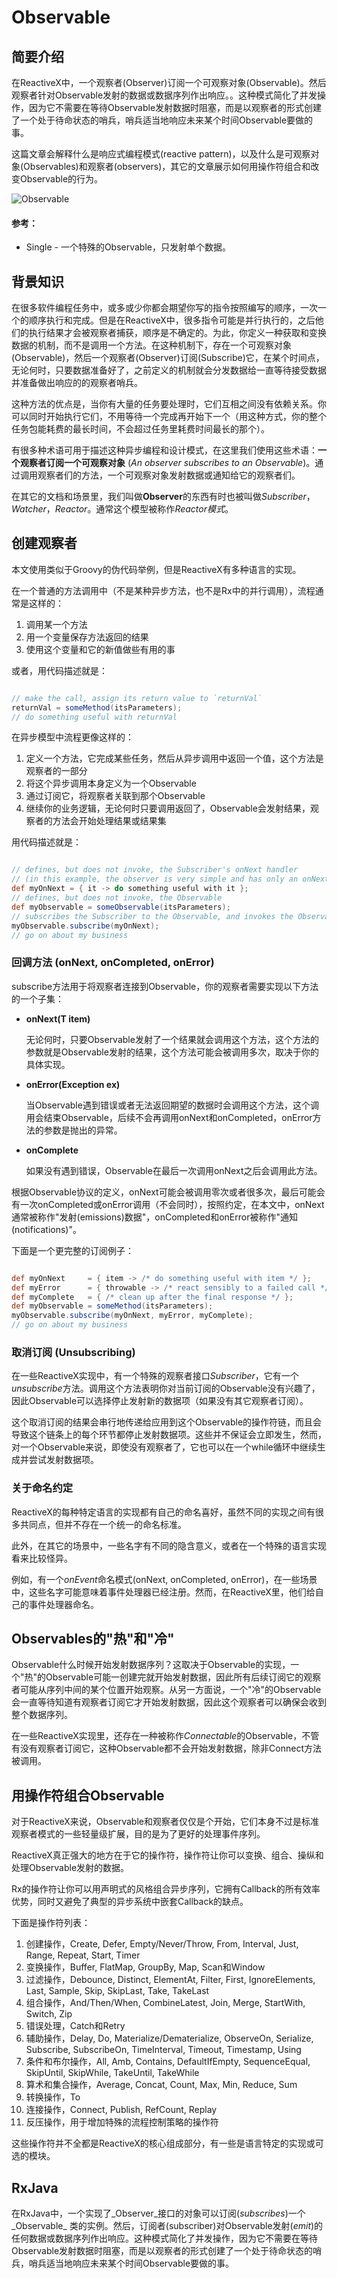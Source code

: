 Observable
======

## 简要介绍

在ReactiveX中，一个观察者(Observer)订阅一个可观察对象(Observable)。然后观察者针对Observable发射的数据或数据序列作出响应。。这种模式简化了并发操作，因为它不需要在等待Observable发射数据时阻塞，而是以观察者的形式创建了一个处于待命状态的哨兵，哨兵适当地响应未来某个时间Observable要做的事。

这篇文章会解释什么是响应式编程模式(reactive pattern)，以及什么是可观察对象(Observables)和观察者(observers)，其它的文章展示如何用操作符组合和改变Observable的行为。

![Observable](images/legend.png)

#### 参考：

* Single - 一个特殊的Observable，只发射单个数据。


## 背景知识

在很多软件编程任务中，或多或少你都会期望你写的指令按照编写的顺序，一次一个的顺序执行和完成。但是在ReactiveX中，很多指令可能是并行执行的，之后他们的执行结果才会被观察者捕获，顺序是不确定的。为此，你定义一种获取和变换数据的机制，而不是调用一个方法。在这种机制下，存在一个可观察对象(Observable)，然后一个观察者(Observer)订阅(Subscribe)它，在某个时间点，无论何时，只要数据准备好了，之前定义的机制就会分发数据给一直等待接受数据并准备做出响应的的观察者哨兵。

这种方法的优点是，当你有大量的任务要处理时，它们互相之间没有依赖关系。你可以同时开始执行它们，不用等待一个完成再开始下一个（用这种方式，你的整个任务包能耗费的最长时间，不会超过任务里耗费时间最长的那个）。

有很多种术语可用于描述这种异步编程和设计模式，在这里我们使用这些术语：**一个观察者订阅一个可观察对象** (*An observer subscribes to an Observable*)。通过调用观察者们的方法，一个可观察对象发射数据或通知给它的观察者们。

在其它的文档和场景里，我们叫做**Observer**的东西有时也被叫做*Subscriber*，*Watcher*，*Reactor*。通常这个模型被称作*Reactor模式*。


## 创建观察者

本文使用类似于Groovy的伪代码举例，但是ReactiveX有多种语言的实现。

在一个普通的方法调用中（不是某种异步方法，也不是Rx中的并行调用），流程通常是这样的：

1. 调用某一个方法
2. 用一个变量保存方法返回的结果
3. 使用这个变量和它的新值做些有用的事

或者，用代码描述就是：

```groovy

// make the call, assign its return value to `returnVal`
returnVal = someMethod(itsParameters);
// do something useful with returnVal

```

在异步模型中流程更像这样的：

1. 定义一个方法，它完成某些任务，然后从异步调用中返回一个值，这个方法是观察者的一部分
2. 将这个异步调用本身定义为一个Observable
3. 通过订阅它，将观察者关联到那个Observable
4. 继续你的业务逻辑，无论何时只要调用返回了，Observable会发射结果，观察者的方法会开始处理结果或结果集

用代码描述就是：

```groovy

// defines, but does not invoke, the Subscriber's onNext handler
// (in this example, the observer is very simple and has only an onNext handler)
def myOnNext = { it -> do something useful with it };
// defines, but does not invoke, the Observable
def myObservable = someObservable(itsParameters);
// subscribes the Subscriber to the Observable, and invokes the Observable
myObservable.subscribe(myOnNext);
// go on about my business

```


### 回调方法 (onNext, onCompleted, onError)

subscribe方法用于将观察者连接到Observable，你的观察者需要实现以下方法的一个子集：

* **onNext(T item)**

	无论何时，只要Observable发射了一个结果就会调用这个方法，这个方法的参数就是Observable发射的结果，这个方法可能会被调用多次，取决于你的具体实现。

* **onError(Exception ex)**

	当Observable遇到错误或者无法返回期望的数据时会调用这个方法，这个调用会结束Observable，后续不会再调用onNext和onCompleted，onError方法的参数是抛出的异常。

* **onComplete**

	如果没有遇到错误，Observable在最后一次调用onNext之后会调用此方法。

根据Observable协议的定义，onNext可能会被调用零次或者很多次，最后可能会有一次onCompleted或onError调用（不会同时），按照约定，在本文中，onNext通常被称作"发射(emissions)数据"，onCompleted和onError被称作"通知(notifications)"。

下面是一个更完整的订阅例子：

```groovy

def myOnNext     = { item -> /* do something useful with item */ };
def myError      = { throwable -> /* react sensibly to a failed call */ };
def myComplete   = { /* clean up after the final response */ };
def myObservable = someMethod(itsParameters);
myObservable.subscribe(myOnNext, myError, myComplete);
// go on about my business

```

### 取消订阅 (Unsubscribing)

在一些ReactiveX实现中，有一个特殊的观察者接口*Subscriber*，它有一个*unsubscribe*方法。调用这个方法表明你对当前订阅的Observable没有兴趣了，因此Observable可以选择停止发射新的数据项（如果没有其它观察者订阅）。

这个取消订阅的结果会串行地传递给应用到这个Observable的操作符链，而且会导致这个链条上的每个环节都停止发射数据项。这些并不保证会立即发生，然而，对一个Observable来说，即使没有观察者了，它也可以在一个while循环中继续生成并尝试发射数据项。

### 关于命名约定

ReactiveX的每种特定语言的实现都有自己的命名喜好，虽然不同的实现之间有很多共同点，但并不存在一个统一的命名标准。

此外，在其它的场景中，一些名字有不同的隐含意义，或者在一个特殊的语言实现看来比较怪异。

例如，有一个*onEvent*命名模式(onNext, onCompleted, onError)，在一些场景中，这些名字可能意味着事件处理器已经注册。然而，在ReactiveX里，他们给自己的事件处理器命名。


## Observables的"热"和"冷"

Observable什么时候开始发射数据序列？这取决于Observable的实现，一个"热"的Observable可能一创建完就开始发射数据，因此所有后续订阅它的观察者可能从序列中间的某个位置开始观察。从另一方面说，一个"冷"的Observable会一直等待知道有观察者订阅它才开始发射数据，因此这个观察者可以确保会收到整个数据序列。

在一些ReactiveX实现里，还存在一种被称作*Connectable*的Observable，不管有没有观察者订阅它，这种Observable都不会开始发射数据，除非Connect方法被调用。

## 用操作符组合Observable

对于ReactiveX来说，Observable和观察者仅仅是个开始，它们本身不过是标准观察者模式的一些轻量级扩展，目的是为了更好的处理事件序列。

ReactiveX真正强大的地方在于它的操作符，操作符让你可以变换、组合、操纵和处理Observable发射的数据。

Rx的操作符让你可以用声明式的风格组合异步序列，它拥有Callback的所有效率优势，同时又避免了典型的异步系统中嵌套Callback的缺点。

下面是操作符列表：

1. 创建操作，Create, Defer, Empty/Never/Throw, From, Interval, Just, Range, Repeat, Start, Timer
2. 变换操作，Buffer, FlatMap, GroupBy, Map, Scan和Window
3. 过滤操作，Debounce, Distinct, ElementAt, Filter, First, IgnoreElements, Last, Sample, Skip, SkipLast, Take, TakeLast
4. 组合操作，And/Then/When, CombineLatest, Join, Merge, StartWith, Switch, Zip
5. 错误处理，Catch和Retry
6. 辅助操作，Delay, Do, Materialize/Dematerialize, ObserveOn, Serialize, Subscribe, SubscribeOn, TimeInterval, Timeout, Timestamp, Using
7. 条件和布尔操作，All, Amb, Contains, DefaultIfEmpty, SequenceEqual, SkipUntil, SkipWhile, TakeUntil, TakeWhile
8. 算术和集合操作，Average, Concat, Count, Max, Min, Reduce, Sum
9. 转换操作，To
10. 连接操作，Connect, Publish, RefCount, Replay
11. 反压操作，用于增加特殊的流程控制策略的操作符

这些操作符并不全都是ReactiveX的核心组成部分，有一些是语言特定的实现或可选的模块。

## RxJava

在RxJava中，一个实现了_Observer_接口的对象可以订阅(_subscribes_)一个_Observable_ 类的实例。然后，订阅者(subscriber)对Observable发射(_emit_)的任何数据或数据序列作出响应。这种模式简化了并发操作，因为它不需要在等待Observable发射数据时阻塞，而是以观察者的形式创建了一个处于待命状态的哨兵，哨兵适当地响应未来某个时间Observable要做的事。
